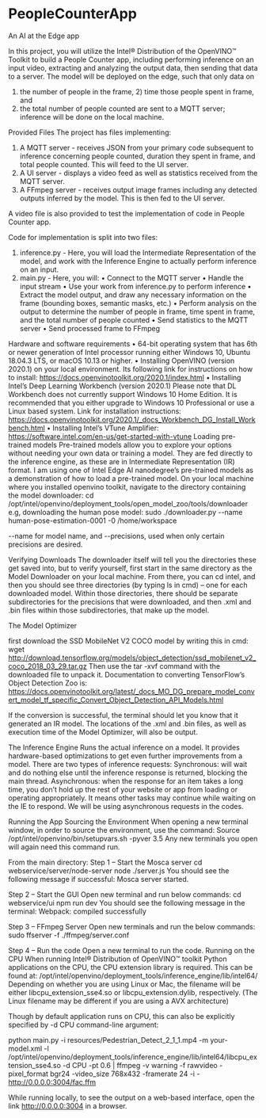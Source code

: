 # PeopleCounterApp
An AI at the Edge app 

In this project, you will utilize the Intel® Distribution of the OpenVINO™ Toolkit to build a People Counter app, including performing inference on an input video, 
extracting and analyzing the output data, then sending that data to a server. The model will be deployed on the edge, such that only data on 
1) the number of people in the frame, 2) time those people spent in frame, and 
3) the total number of people counted are sent to a MQTT server; inference will be done on the local machine.


Provided Files
The project has files implementing:
1.	A MQTT server - receives JSON from your primary code subsequent to inference concerning people counted, duration they spent in frame, and total people counted.
This will feed to the UI server.
2.	A UI server - displays a video feed as well as statistics received from the MQTT server.
3.	A FFmpeg server - receives output image frames including any detected outputs inferred by the model. This is then fed to the UI server.


A video file is also provided to test the implementation of code in People Counter app.


Code for implementation is split into two files:
1.	inference.py - Here, you will load the Intermediate Representation of the model, and work with the Inference Engine to actually perform inference on an input.
2.	main.py - Here, you will:
•	Connect to the MQTT server
•	Handle the input stream
•	Use your work from inference.py to perform inference
•	Extract the model output, and draw any necessary information on the frame (bounding boxes, semantic masks, etc.)
•	Perform analysis on the output to determine the number of people in frame, time spent in frame, and the total number of people counted
•	Send statistics to the MQTT server
•	Send processed frame to FFmpeg


Hardware and software requirements
•	64-bit operating system that has 6th or newer generation of Intel processor running either Windows 10, Ubuntu 18.04.3 LTS, or macOS 10.13 or higher.
•	Installing OpenVINO (version 2020.1) on your local environment. Its following link for instructions on how to install: https://docs.openvinotoolkit.org/2020.1/index.html
•	Installing Intel’s Deep Learning Workbench (version 2020.1) Please note that DL Workbench does not currently support Windows 10 Home Edition. 
It is recommended that you either upgrade to Windows 10 Professional or use a Linux based system. 
Link for installation instructions: https://docs.openvinotoolkit.org/2020.1/_docs_Workbench_DG_Install_Workbench.html
•	Installing Intel’s VTune Amplifier: https://software.intel.com/en-us/get-started-with-vtune
Loading pre-trained models
Pre-trained models allow you to explore your options without needing your own data or training a model.
They are fed directly to the inference engine, as these are in Intermediate Representation (IR) format. I am using one of Intel Edge AI nanodegree’s pre-trained 
models as a demonstration of how to load a pre-trained model. 
On your local machine where you installed openvino toolkit, navigate to the directory containing the model downloader:
cd /opt/intel/openvino/deployment_tools/open_model_zoo/tools/downloader
e.g, downloading the human pose model:
sudo ./downloader.py --name human-pose-estimation-0001 -0 /home/workspace

--name for model name, and --precisions, used when only certain precisions are desired.

Verifying Downloads
The downloader itself will tell you the directories these get saved into, but to verify yourself, first start in the same directory as the Model Downloader on 
your local machine. From there, you can cd intel, and then you should see three directories (by typing ls in cmd) – one for each downloaded model.
Within those directories, there should be separate subdirectories for the precisions that were downloaded, and then .xml and .bin files within those subdirectories,
that make up the model.

The Model Optimizer

first download the SSD MobileNet V2 COCO model by writing this in cmd:
wget http://download.tensorflow.org/models/object_detection/ssd_mobilenet_v2_coco_2018_03_29.tar.gz
Then use the tar -xvf command with the downloaded file to unpack it.
Documentation to converting TensorFlow’s Object Detection Zoo is:
https://docs.openvinotoolkit.org/latest/_docs_MO_DG_prepare_model_convert_model_tf_specific_Convert_Object_Detection_API_Models.html

If the conversion is successful, the terminal should let you know that it generated an IR model. The locations of the .xml and .bin files, as well as
execution time of the Model Optimizer, will also be output.

The Inference Engine
Runs the actual inference on a model. It provides hardware-based optimizations to get even further improvements from a model.
There are two types of inference requests:
Synchronous: will wait and do nothing else until the inference response is returned, blocking the main thread.
Asynchronous: when the response for an item takes a long time, you don’t hold up the rest of your website or app from loading or operating appropriately. 
It means other tasks may continue while waiting on the IE to respond.
We will be using asynchronous requests in the codes.

Running the App
Sourcing the Environment
When opening a new terminal window, in order to source the environment, use the command:
Source /opt/intel/openvino/bin/setupvars.sh -pyver 3.5
Any new terminals you open will again need this command run.

From the main directory:
Step 1 – Start the Mosca server
cd webservice/server/node-server
node ./server.js
You should see the following message if successful:
Mosca server started.

Step 2 – Start the GUI
Open new terminal and run below commands:
cd webservice/ui
npm run dev
You should see the following message in the terminal:
Webpack: compiled successfully

Step 3 – FFmpeg Server
Open new terminals and run the below commands:
sudo ffserver -f ./ffmpeg/server.conf

Step 4 – Run the code
Open a new terminal to run the code.
Running on the CPU
When running Intel® Distribution of OpenVINO™ toolkit Python applications on the CPU, the CPU extension library is required. This can be found at:
/opt/intel/openvino/deployment_tools/inference_engine/lib/intel64/
Depending on whether you are using Linux or Mac, the filename will be either libcpu_extension_sse4.so or libcpu_extension.dylib, respectively. 
(The Linux filename may be different if you are using a AVX architecture)

Though by default application runs on CPU, this can also be explicitly specified by -d CPU command-line argument:

python main.py -i resources/Pedestrian_Detect_2_1_1.mp4 -m your-model.xml -l /opt/intel/openvino/deployment_tools/inference_engine/lib/intel64/libcpu_extension_sse4.so -d CPU -pt 0.6 | ffmpeg -v warning -f rawvideo -pixel_format bgr24 -video_size 768x432 -framerate 24 -i - http://0.0.0.0:3004/fac.ffm

While running locally, to see the output on a web-based interface, open the link http://0.0.0.0:3004 in a browser.
